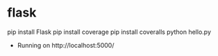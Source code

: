 # flask

pip install Flask
pip install coverage
pip install coveralls
python hello.py
 * Running on http://localhost:5000/